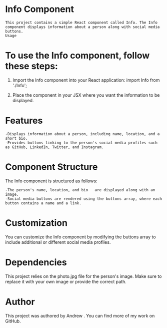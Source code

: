# Info Component

    This project contains a simple React component called Info. The Info component displays information about a person along with social media buttons.
    Usage

# To use the Info component, follow these steps:

1. Import the Info component into your React application:
    import Info from './Info';

2. Place the <Info /> component in your JSX where you want the information to be displayed.
    <Info />

# Features

    -Displays information about a person, including name, location, and a short bio.
    -Provides buttons linking to the person's social media profiles such as GitHub, LinkedIn, Twitter, and Instagram.

# Component Structure

The Info component is structured as follows:

    -The person's name, location, and bio   are displayed along with an image.
    -Social media buttons are rendered using the buttons array, where each button contains a name and a link.

# Customization

You can customize the Info component by modifying the buttons array to include additional or different social media profiles.


# Dependencies

This project relies on the photo.jpg file for the person's image. Make sure to replace it with your own image or provide the correct path.

# Author

This project was authored by Andrew . You can find more of my work on GitHub.